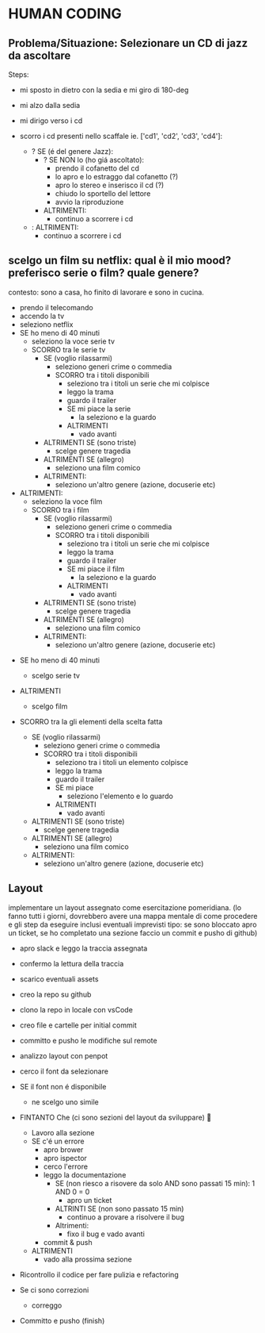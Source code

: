 # HUMAN CODING

## Problema/Situazione: Selezionare un CD di jazz da ascoltare

Steps:

- mi sposto in dietro con la sedia e mi giro di 180-deg
- mi alzo dalla sedia
- mi dirigo verso i cd
- scorro i cd presenti nello scaffale ie. ['cd1', 'cd2', 'cd3', 'cd4']:
  
  - ? SE (é del genere Jazz):
    - ? SE NON lo (ho giá ascoltato):
      - prendo il cofanetto del cd
      - lo apro e lo estraggo dal cofanetto (?)
      - apro lo stereo e inserisco il cd (?)
      - chiudo lo sportello del lettore
      - avvio la riproduzione
    - ALTRIMENTI:
      - continuo a scorrere i cd
  - : ALTRIMENTI:
    - continuo a scorrere i cd

<!-- 

  ? SE ( NON é del genere Jazz):
    - continuo a scorrere i cd
  :Altrimenti: 
  - ? SE NON lo (ho giá ascoltato):
      - prendo il cofanetto del cd
      - lo apro e lo estraggo dal cofanetto (?)
      - apro lo stereo e inserisco il cd (?)
      - chiudo lo sportello del lettore
      - avvio la riproduzione
    - ALTRIMENTI:
      - continuo a scorrere i cd

 -->

## scelgo un film su netflix: qual è il mio mood? preferisco serie o film? quale genere?

contesto: sono a casa, ho finito di lavorare e sono in cucina.

- prendo il telecomando
- accendo la tv
- seleziono netflix
- SE ho meno di 40 minuti
  - seleziono la voce serie tv
  - SCORRO tra le serie tv
    - SE (voglio rilassarmi)
      - seleziono generi crime o commedia
      - SCORRO tra i titoli disponibili
        - seleziono tra i titoli un serie che mi colpisce
        - leggo la trama
        - guardo il trailer
        - SE mi piace la serie
          - la seleziono e la guardo
        - ALTRIMENTI
          - vado avanti
    - ALTRIMENTI SE (sono triste)
      - scelge genere tragedia
    - ALTRIMENTI SE (allegro)
      - seleziono una film comico
    - ALTRIMENTI:
      - seleziono un'altro genere (azione, docuserie etc)
- ALTRIMENTI:
  - seleziono la voce film
  - SCORRO tra i film
    - SE (voglio rilassarmi)
      - seleziono generi crime o commedia
      - SCORRO tra i titoli disponibili
        - seleziono tra i titoli un serie che mi colpisce
        - leggo la trama
        - guardo il trailer
        - SE mi piace il film
          - la seleziono e la guardo
        - ALTRIMENTI
          - vado avanti
    - ALTRIMENTI SE (sono triste)
      - scelge genere tragedia
    - ALTRIMENTI SE (allegro)
      - seleziono una film comico
    - ALTRIMENTI:
      - seleziono un'altro genere (azione, docuserie etc)

<!--  REFACTORING TODO -->

- SE ho meno di 40 minuti
  - scelgo serie tv
- ALTRIMENTI
  - scelgo film

- SCORRO tra la gli elementi della scelta fatta
  - SE (voglio rilassarmi)
    - seleziono generi crime o commedia
    - SCORRO tra i titoli disponibili
      - seleziono tra i titoli un elemento colpisce
      - leggo la trama
      - guardo il trailer
      - SE mi piace
        - seleziono l'elemento e lo guardo
      - ALTRIMENTI
        - vado avanti
  - ALTRIMENTI SE (sono triste)
    - scelge genere tragedia
  - ALTRIMENTI SE (allegro)
    - seleziono una film comico
  - ALTRIMENTI:
    - seleziono un'altro genere (azione, docuserie etc)

## Layout

implementare un layout assegnato come esercitazione pomeridiana.
  (lo fanno tutti i giorni, dovrebbero avere una mappa mentale di come procedere
 e gli step da eseguire inclusi eventuali imprevisti tipo: se sono bloccato apro
 un ticket, se ho completato una sezione faccio un commit e pusho di github)

- apro slack e leggo la traccia assegnata
- confermo la lettura della traccia
- scarico eventuali assets
- creo la repo su github
- clono la repo in locale con vsCode
- creo file e cartelle per initial commit
- committo e pusho le modifiche sul remote
- analizzo layout con penpot
- cerco il font da selezionare
- SE il font non é disponibile
  - ne scelgo uno simile

- FINTANTO Che (ci sono sezioni del layout da sviluppare) 🔁

  - Lavoro alla sezione
  - SE c'é un errore
    - apro brower
    - apro ispector
    - cerco l'errore
    - leggo la documentazione
      - SE (non riesco a risovere da solo AND sono passati 15 min): 1 AND 0 = 0
        - apro un ticket
      - ALTRINTI SE (non sono passato 15 min)
        - continuo a provare a risolvere il bug
      - Altrimenti:
        - fixo il bug e vado avanti
    - commit & push
  - ALTRIMENTI
    - vado alla prossima sezione

- Ricontrollo il codice per fare pulizia e refactoring
- Se ci sono correzioni
  - correggo
- Committo e pusho (finish)
